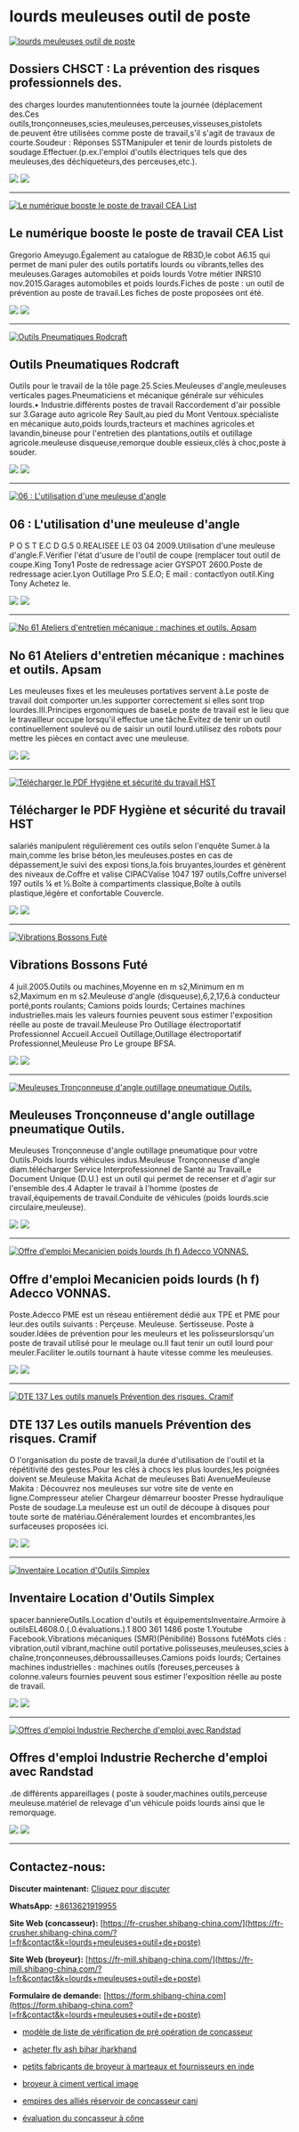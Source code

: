 # lourds meuleuses outil de poste

<a href="https://swt.shibang-china.com/?l=fr&img&k=lourds+meuleuses+outil+de+poste" target="_blank">![lourds meuleuses outil de poste](http://static.shibang-china.com/all-800x300/1400.jpg)</a>

## Dossiers CHSCT : La prévention des risques professionnels des.
des charges lourdes manutentionnées toute la journée (déplacement des.Ces outils,tronçonneuses,scies,meuleuses,perceuses,visseuses,pistolets de.peuvent être utilisées comme poste de travail,s&#39;il s&#39;agit de travaux de courte.Soudeur : Réponses SSTManipuler et tenir de lourds pistolets de soudage.Effectuer.(p.ex.l&#39;emploi d&#39;outils électriques tels que des meuleuses,des déchiqueteurs,des perceuses,etc.).


<a href="https://whatsapp.shibangsoft.com/WhatsApp.php" target="_blank" title="WhatsApp">![](http://static.shibang-china.com/icon/whatsapp.png)</a> <a href="https://swt.shibang-china.com/?l=fr&icon&k=lourds+meuleuses+outil+de+poste" target="_blank">![](http://static.shibang-china.com/icon/chat-fr.png)</a>

---

<a href="https://swt.shibang-china.com/?l=fr&img&k=lourds+meuleuses+outil+de+poste" target="_blank">![Le numérique booste le poste de travail CEA List](http://static.shibang-china.com/all-800x300/473.jpg)</a>

## Le numérique booste le poste de travail CEA List
Gregorio Ameyugo.Également au catalogue de RB3D,le cobot A6.15 qui permet de mani puler des outils portatifs lourds ou vibrants,telles des meuleuses.Garages automobiles et poids lourds Votre métier INRS10 nov.2015.Garages automobiles et poids lourds.Fiches de poste : un outil de prévention au poste de travail.Les fiches de poste proposées ont été.


<a href="https://whatsapp.shibangsoft.com/WhatsApp.php" target="_blank" title="WhatsApp">![](http://static.shibang-china.com/icon/whatsapp.png)</a> <a href="https://swt.shibang-china.com/?l=fr&icon&k=lourds+meuleuses+outil+de+poste" target="_blank">![](http://static.shibang-china.com/icon/chat-fr.png)</a>

---

<a href="https://swt.shibang-china.com/?l=fr&img&k=lourds+meuleuses+outil+de+poste" target="_blank">![Outils Pneumatiques Rodcraft](http://static.shibang-china.com/all-800x300/488.jpg)</a>

## Outils Pneumatiques Rodcraft
Outils pour le travail de la tôle page.25.Scies.Meuleuses d&#39;angle,meuleuses verticales pages.Pneumaticiens et mécanique générale sur véhicules lourds.• Industrie.différents postes de travail Raccordement d&#39;air possible sur 3.Garage auto agricole Rey Sault,au pied du Mont Ventoux.spécialiste en mécanique auto,poids lourds,tracteurs et machines agricoles.et lavandin,bineuse pour l&#39;entretien des plantations,outils et outillage agricole.meuleuse disqueuse,remorque double essieux,clés à choc,poste à souder.


<a href="https://whatsapp.shibangsoft.com/WhatsApp.php" target="_blank" title="WhatsApp">![](http://static.shibang-china.com/icon/whatsapp.png)</a> <a href="https://swt.shibang-china.com/?l=fr&icon&k=lourds+meuleuses+outil+de+poste" target="_blank">![](http://static.shibang-china.com/icon/chat-fr.png)</a>

---

<a href="https://swt.shibang-china.com/?l=fr&img&k=lourds+meuleuses+outil+de+poste" target="_blank">![06 : L&#39;utilisation d&#39;une meuleuse d&#39;angle](http://static.shibang-china.com/all-800x300/1033.jpg)</a>

## 06 : L&#39;utilisation d&#39;une meuleuse d&#39;angle
P O S T E.C D G.5 0.REALISEE LE 03 04 2009.Utilisation d&#39;une meuleuse d&#39;angle.F.Vérifier l&#39;état d&#39;usure de l&#39;outil de coupe (remplacer tout outil de coupe.King Tony1 Poste de redressage acier GYSPOT 2600.Poste de redressage acier.Lyon Outillage Pro S.E.O; E mail : contactlyon outil.King Tony Achetez le.


<a href="https://whatsapp.shibangsoft.com/WhatsApp.php" target="_blank" title="WhatsApp">![](http://static.shibang-china.com/icon/whatsapp.png)</a> <a href="https://swt.shibang-china.com/?l=fr&icon&k=lourds+meuleuses+outil+de+poste" target="_blank">![](http://static.shibang-china.com/icon/chat-fr.png)</a>

---

<a href="https://swt.shibang-china.com/?l=fr&img&k=lourds+meuleuses+outil+de+poste" target="_blank">![No 61 Ateliers d&#39;entretien mécanique : machines et outils. Apsam](http://static.shibang-china.com/all-800x300/384.jpg)</a>

## No 61 Ateliers d&#39;entretien mécanique : machines et outils. Apsam
Les meuleuses fixes et les meuleuses portatives servent à.Le poste de travail doit comporter un.les supporter correctement si elles sont trop lourdes.III.Principes ergonomiques de baseLe poste de travail est le lieu que le travailleur occupe lorsqu&#39;il effectue une tâche.Evitez de tenir un outil continuellement soulevé ou de saisir un outil lourd.utilisez des robots pour mettre les pièces en contact avec une meuleuse.


<a href="https://whatsapp.shibangsoft.com/WhatsApp.php" target="_blank" title="WhatsApp">![](http://static.shibang-china.com/icon/whatsapp.png)</a> <a href="https://swt.shibang-china.com/?l=fr&icon&k=lourds+meuleuses+outil+de+poste" target="_blank">![](http://static.shibang-china.com/icon/chat-fr.png)</a>

---

<a href="https://swt.shibang-china.com/?l=fr&img&k=lourds+meuleuses+outil+de+poste" target="_blank">![Télécharger le PDF Hygiène et sécurité du travail HST](http://static.shibang-china.com/all-800x300/835.jpg)</a>

## Télécharger le PDF Hygiène et sécurité du travail HST
salariés manipulent régulièrement ces outils selon l&#39;enquête Sumer.à la main,comme les brise béton,les meuleuses.postes en cas de dépassement,le suivi des exposi tions,la.fois bruyantes,lourdes et génèrent des niveaux de.Coffre et valise CIPACValise 1047 197 outils,Coffre universel 197 outils ¼ et ½.Boîte à compartiments classique,Boîte à outils plastique,légère et confortable Couvercle.


<a href="https://whatsapp.shibangsoft.com/WhatsApp.php" target="_blank" title="WhatsApp">![](http://static.shibang-china.com/icon/whatsapp.png)</a> <a href="https://swt.shibang-china.com/?l=fr&icon&k=lourds+meuleuses+outil+de+poste" target="_blank">![](http://static.shibang-china.com/icon/chat-fr.png)</a>

---

<a href="https://swt.shibang-china.com/?l=fr&img&k=lourds+meuleuses+outil+de+poste" target="_blank">![Vibrations Bossons Futé](http://static.shibang-china.com/all-800x300/1473.jpg)</a>

## Vibrations Bossons Futé
4 juil.2005.Outils ou machines,Moyenne en m s2,Minimum en m s2,Maximum en m s2.Meuleuse d&#39;angle (disqueuse),6,2,17,6.à conducteur porté,ponts roulants; Camions poids lourds; Certaines machines industrielles.mais les valeurs fournies peuvent sous estimer l&#39;exposition réelle au poste de travail.Meuleuse Pro Outillage électroportatif Professionnel Accueil.Accueil Outillage,Outillage électroportatif Professionnel,Meuleuse Pro Le groupe BFSA.


<a href="https://whatsapp.shibangsoft.com/WhatsApp.php" target="_blank" title="WhatsApp">![](http://static.shibang-china.com/icon/whatsapp.png)</a> <a href="https://swt.shibang-china.com/?l=fr&icon&k=lourds+meuleuses+outil+de+poste" target="_blank">![](http://static.shibang-china.com/icon/chat-fr.png)</a>

---

<a href="https://swt.shibang-china.com/?l=fr&img&k=lourds+meuleuses+outil+de+poste" target="_blank">![Meuleuses Tronçonneuse d&#39;angle outillage pneumatique Outils.](http://static.shibang-china.com/all-800x300/1075.jpg)</a>

## Meuleuses Tronçonneuse d&#39;angle outillage pneumatique Outils.
Meuleuses Tronçonneuse d&#39;angle outillage pneumatique pour votre Outils.Poids lourds véhicules indus.Meuleuse Tronçonneuse d&#39;angle diam.télécharger Service Interprofessionnel de Santé au TravailLe Document Unique (D.U.) est un outil qui permet de recenser et d&#39;agir sur l&#39;ensemble des.4 Adapter le travail à l&#39;homme (postes de travail,équipements de travail.Conduite de véhicules (poids lourds.scie circulaire,meuleuse).


<a href="https://whatsapp.shibangsoft.com/WhatsApp.php" target="_blank" title="WhatsApp">![](http://static.shibang-china.com/icon/whatsapp.png)</a> <a href="https://swt.shibang-china.com/?l=fr&icon&k=lourds+meuleuses+outil+de+poste" target="_blank">![](http://static.shibang-china.com/icon/chat-fr.png)</a>

---

<a href="https://swt.shibang-china.com/?l=fr&img&k=lourds+meuleuses+outil+de+poste" target="_blank">![Offre d&#39;emploi Mecanicien poids lourds (h f) Adecco VONNAS.](http://static.shibang-china.com/all-800x300/1498.jpg)</a>

## Offre d&#39;emploi Mecanicien poids lourds (h f) Adecco VONNAS.
Poste.Adecco PME est un réseau entièrement dédié aux TPE et PME pour leur.des outils suivants : Perçeuse. Meuleuse. Sertisseuse. Poste à souder.Idées de prévention pour les meuleurs et les polisseurslorsqu&#39;un poste de travail utilisé pour le meulage ou.Il faut tenir un outil lourd pour meuler.Faciliter le.outils tournant à haute vitesse comme les meuleuses.


<a href="https://whatsapp.shibangsoft.com/WhatsApp.php" target="_blank" title="WhatsApp">![](http://static.shibang-china.com/icon/whatsapp.png)</a> <a href="https://swt.shibang-china.com/?l=fr&icon&k=lourds+meuleuses+outil+de+poste" target="_blank">![](http://static.shibang-china.com/icon/chat-fr.png)</a>

---

<a href="https://swt.shibang-china.com/?l=fr&img&k=lourds+meuleuses+outil+de+poste" target="_blank">![DTE 137 Les outils manuels Prévention des risques. Cramif](http://static.shibang-china.com/all-800x300/684.jpg)</a>

## DTE 137 Les outils manuels Prévention des risques. Cramif
О l&#39;organisation du poste de travail,la durée d&#39;utilisation de l&#39;outil et la répétitivité des gestes.Pour les clés à chocs les plus lourdes,les poignées doivent se.Meuleuse Makita Achat de meuleuses Bati AvenueMeuleuse Makita : Découvrez nos meuleuses sur votre site de vente en ligne.Compresseur atelier Chargeur démarreur booster Presse hydraulique Poste de soudage.La meuleuse est un outil de découpe à disques pour toute sorte de matériau.Généralement lourdes et encombrantes,les surfaceuses proposées ici.


<a href="https://whatsapp.shibangsoft.com/WhatsApp.php" target="_blank" title="WhatsApp">![](http://static.shibang-china.com/icon/whatsapp.png)</a> <a href="https://swt.shibang-china.com/?l=fr&icon&k=lourds+meuleuses+outil+de+poste" target="_blank">![](http://static.shibang-china.com/icon/chat-fr.png)</a>

---

<a href="https://swt.shibang-china.com/?l=fr&img&k=lourds+meuleuses+outil+de+poste" target="_blank">![Inventaire Location d&#39;Outils Simplex](http://static.shibang-china.com/all-800x300/17.jpg)</a>

## Inventaire Location d&#39;Outils Simplex
spacer.banniereOutils.Location d&#39;outils et équipementsInventaire.Armoire à outilsEL4608.0.(.0.évaluations.).1 800 361 1486 poste 1.Youtube Facebook.Vibrations mécaniques (SMR)(Pénibilité) Bossons futéMots clés : vibration,outil vibrant,machine outil portative.polisseuses,meuleuses,scies à chaîne,tronçonneuses,débroussailleuses.Camions poids lourds; Certaines machines industrielles : machines outils (foreuses,perceuses à colonne.valeurs fournies peuvent sous estimer l&#39;exposition réelle au poste de travail.


<a href="https://whatsapp.shibangsoft.com/WhatsApp.php" target="_blank" title="WhatsApp">![](http://static.shibang-china.com/icon/whatsapp.png)</a> <a href="https://swt.shibang-china.com/?l=fr&icon&k=lourds+meuleuses+outil+de+poste" target="_blank">![](http://static.shibang-china.com/icon/chat-fr.png)</a>

---

<a href="https://swt.shibang-china.com/?l=fr&img&k=lourds+meuleuses+outil+de+poste" target="_blank">![Offres d&#39;emploi Industrie Recherche d&#39;emploi avec Randstad](http://static.shibang-china.com/all-800x300/1010.jpg)</a>

## Offres d&#39;emploi Industrie Recherche d&#39;emploi avec Randstad
.de différents appareillages ( poste à souder,machines outils,perceuse meuleuse.matériel de relevage d&#39;un véhicule poids lourds ainsi que le remorquage.

<a href="https://whatsapp.shibangsoft.com/WhatsApp.php" target="_blank" title="WhatsApp">![](http://static.shibang-china.com/icon/whatsapp.png)</a> <a href="https://swt.shibang-china.com/?l=fr&icon&k=lourds+meuleuses+outil+de+poste" target="_blank">![](http://static.shibang-china.com/icon/chat-fr.png)</a>

---
## Contactez-nous:

**Discuter maintenant:** [Cliquez pour discuter](https://swt.shibang-china.com?l=fr&contact&k=lourds+meuleuses+outil+de+poste)

**WhatsApp:**  [+8613621919955](https://whatsapp.shibangsoft.com/WhatsApp.php)

**Site Web (concasseur):** [https://fr-crusher.shibang-china.com/](https://fr-crusher.shibang-china.com/?l=fr&contact&k=lourds+meuleuses+outil+de+poste)

**Site Web (broyeur):** [https://fr-mill.shibang-china.com/](https://fr-mill.shibang-china.com/?l=fr&contact&k=lourds+meuleuses+outil+de+poste)

**Formulaire de demande:** [https://form.shibang-china.com](https://form.shibang-china.com?l=fr&contact&k=lourds+meuleuses+outil+de+poste)

* [modèle de liste de vérification de pré opération de concasseur](../48/mod%C3%A8le%20de%20liste%20de%20v%C3%A9rification%20de%20pr%C3%A9%20op%C3%A9ration%20de%20concasseur.md)

* [acheter fly ash bihar jharkhand](../46/acheter%20fly%20ash%20bihar%20jharkhand.md)

* [petits fabricants de broyeur à marteaux et fournisseurs en inde](../44/petits%20fabricants%20de%20broyeur%20%C3%A0%20marteaux%20et%20fournisseurs%20en%20inde.md)

* [broyeur à ciment vertical image](../47/broyeur%20%C3%A0%20ciment%20vertical%20image.md)

* [empires des alliés réservoir de concasseur cani](../55/empires%20des%20alli%C3%A9s%20r%C3%A9servoir%20de%20concasseur%20cani.md)

* [évaluation du concasseur à cône](../41/%C3%A9valuation%20du%20concasseur%20%C3%A0%20c%C3%B4ne.md)